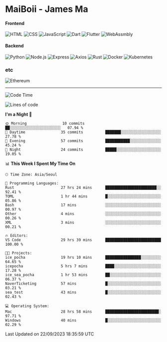 # MaiBoii - James Ma

#### Frontend
![HTML](https://img.shields.io/badge/-HTML-E34F26?style=flat-square&logo=html5&logoColor=white)
![CSS](https://img.shields.io/badge/-CSS-1572B6?style=flat-square&logo=css3)
![JavaScript](https://img.shields.io/badge/-JavaScript-F7DF1E?style=flat-square&logo=javascript&logoColor=black)
![Dart](https://img.shields.io/badge/-Dart-0175C2?style=flat-square&logo=dart)
![Flutter](https://img.shields.io/badge/-Flutter-02569B?style=flat-square&logo=flutter)
![WebAssmbly](https://img.shields.io/badge/-WebAssembly-654FF0?style=flat-square&logo=webassembly&logoColor=white)


#### Backend
![Python](https://img.shields.io/badge/-Python-3776AB?style=flat-square&logo=python&logoColor=white)
![Node.js](https://img.shields.io/badge/-Node.js-339933?style=flat-square&logo=node.js&logoColor=white)
![Express](https://img.shields.io/badge/-Express-339933?style=flat-square&logo=express&logoColor=white)
![Axios](https://img.shields.io/badge/-Axios-5A29E4?style=flat-square&logo=axios&logoColor=white)
![Rust](https://img.shields.io/badge/-Rust-000000?style=flat-square&logo=rust&logoColor=white)
![Docker](https://img.shields.io/badge/-Docker-2496ED?style=flat-square&logo=docker&logoColor=white)
![Kubernetes](https://img.shields.io/badge/-Kubernetes-326CE5?style=flat-square&logo=kubernetes&logoColor=white)


### etc
![Ethereum](https://img.shields.io/badge/-Ethereum-3C3C3D?style=flat-square&logo=ethereum&logoColor=white)

---
<!--START_SECTION:waka-->
![Code Time](http://img.shields.io/badge/Code%20Time-665%20hrs%2044%20mins-blue)

![Lines of code](https://img.shields.io/badge/From%20Hello%20World%20I%27ve%20Written-54.6%20thousand%20lines%20of%20code-blue)

**I'm a Night 🦉** 

```text
🌞 Morning                10 commits          ██░░░░░░░░░░░░░░░░░░░░░░░   07.94 % 
🌆 Daytime                35 commits          ███████░░░░░░░░░░░░░░░░░░   27.78 % 
🌃 Evening                57 commits          ███████████░░░░░░░░░░░░░░   45.24 % 
🌙 Night                  24 commits          █████░░░░░░░░░░░░░░░░░░░░   19.05 % 
```


📊 **This Week I Spent My Time On** 

```text
🕑︎ Time Zone: Asia/Seoul

💬 Programming Languages: 
Rust                     27 hrs 24 mins      ███████████████████████░░   92.41 % 
TOML                     1 hr 44 mins        █░░░░░░░░░░░░░░░░░░░░░░░░   05.86 % 
Bash                     17 mins             ░░░░░░░░░░░░░░░░░░░░░░░░░   00.97 % 
Other                    4 mins              ░░░░░░░░░░░░░░░░░░░░░░░░░   00.26 % 
XML                      3 mins              ░░░░░░░░░░░░░░░░░░░░░░░░░   00.21 % 

🔥 Editors: 
VS Code                  29 hrs 39 mins      █████████████████████████   100.00 % 

🐱‍💻 Projects: 
ice_pocha                19 hrs 10 mins      ████████████████░░░░░░░░░   64.65 % 
icepocha                 5 hrs 7 mins        ████░░░░░░░░░░░░░░░░░░░░░   17.28 % 
ice_sea_pocha            1 hr 53 mins        ██░░░░░░░░░░░░░░░░░░░░░░░   06.37 % 
NaverTicketing           57 mins             █░░░░░░░░░░░░░░░░░░░░░░░░   03.21 % 
sea_test                 43 mins             █░░░░░░░░░░░░░░░░░░░░░░░░   02.43 % 

💻 Operating System: 
Mac                      28 hrs 58 mins      ████████████████████████░   97.71 % 
Windows                  40 mins             █░░░░░░░░░░░░░░░░░░░░░░░░   02.29 % 
```


 Last Updated on 22/09/2023 18:35:59 UTC
<!--END_SECTION:waka-->

